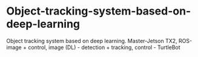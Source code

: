 # Object-tracking-system-based-on-deep-learning
Object tracking system based on deep learning. Master-Jetson TX2, ROS-image + control, image (DL) - detection + tracking, control - TurtleBot
